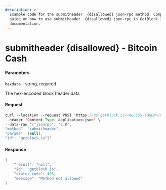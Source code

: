 ```yaml
---
description: >-
  Example code for the submitheader  {disallowed} json-rpc method. Сomplete
  guide on how to use submitheader  {disallowed} json-rpc in GetBlock.io Web3
  documentation.
---
```


# submitheader {disallowed} - Bitcoin Cash

#### Parameters

`hexdata` - string, required

The hex-encoded block header data

#### Request

```java
curl --location --request POST 'https://go.getblock.io/<ACCESS-TOKEN>/v1/mainnet/' \
--header 'Content-Type: application/json' \
--data-raw '{"jsonrpc": "2.0",
"method": "submitheader",
"params": [null],
"id": "getblock.io"}'
```

#### Response

```java
{
    "result": "null",
    "id": "getblock.io",
    "status_code": 405,
    "message": "Method not allowed"
}
```
